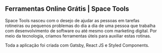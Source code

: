 ## Ferramentas Online Grátis | Space Tools

Space Tools nasceu com o desejo de ajudar as pessoas em tarefas rotineiras ou pequenos problemas do dia a dia de uma pessoa que trabalha com desenvolvimento de software ou até mesmo com marketing digital. Por meio da tecnologia, criamos ferramentas úteis para auxiliar estas rotinas.

Toda a aplicação foi criada com Gatsby, React JS e Styled Components.
